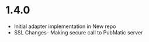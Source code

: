 
# 1.4.0
- Initial adapter implementation in New repo
- SSL Changes- Making secure call to PubMatic server 
